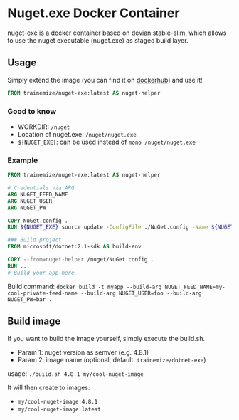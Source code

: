 # Nuget.exe Docker Container

nuget-exe is a docker container based on devian:stable-slim, which allows to use the nuget executable (nuget.exe) as staged build layer.

## Usage

Simply extend the image (you can find it on [dockerhub](https://hub.docker.com/r/trainemize/nuget-exe/)) and use it!

```dockerfile
FROM trainemize/nuget-exe:latest AS nuget-helper
```

### Good to know
 - WORKDIR: `/nuget`
 - Location of nuget.exe: `/nuget/nuget.exe`
 - `${NUGET_EXE}`: can be used instead of `mono /nuget/nuget.exe`

### Example

```dockerfile
FROM trainemize/nuget-exe:latest AS nuget-helper

# Credentials via ARG
ARG NUGET_FEED_NAME
ARG NUGET_USER
ARG NUGET_PW

COPY NuGet.config .
RUN ${NUGET_EXE} source update -ConfigFile ./NuGet.config -Name ${NUGET_FEED_NAME} -username ${NUGET_USER} -StorePasswordInClearText -password ${NUGET_PW}

### Build project
FROM microsoft/dotnet:2.1-sdk AS build-env

COPY --from=nuget-helper /nuget/NuGet.config .
RUN ...
# Build your app here
```

Build command: `docker build -t myapp --build-arg NUGET_FEED_NAME=my-cool-private-feed-name --build-arg NUGET_USER=foo --build-arg NUGET_PW=bar .`

## Build image

If you want to build the image yourself, simply execute the build.sh.

 - Param 1: nuget version as semver (e.g. 4.8.1)
 - Param 2: image name (optional, default: `trainemize/dotnet-exe`)

usage: `./build.sh 4.8.1 my/cool-nuget-image`

It will then create to images:
 - `my/cool-nuget-image:4.8.1`
 - `my/cool-nuget-image:latest`